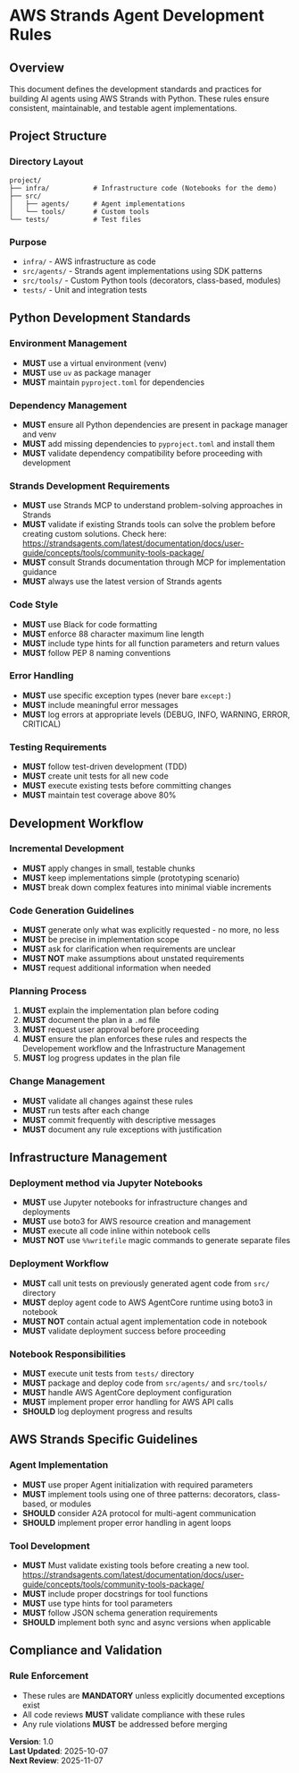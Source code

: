 # AWS Strands Agent Development Rules

## Overview
This document defines the development standards and practices for building AI agents using AWS Strands with Python. These rules ensure consistent, maintainable, and testable agent implementations.

## Project Structure

### Directory Layout
```
project/
├── infra/           # Infrastructure code (Notebooks for the demo)
├── src/
│   ├── agents/      # Agent implementations
│   └── tools/       # Custom tools
└── tests/           # Test files
```

### Purpose
- `infra/` - AWS infrastructure as code
- `src/agents/` - Strands agent implementations using SDK patterns
- `src/tools/` - Custom Python tools (decorators, class-based, modules)
- `tests/` - Unit and integration tests

## Python Development Standards

### Environment Management
- **MUST** use a virtual environment (venv)
- **MUST** use `uv` as package manager
- **MUST** maintain `pyproject.toml` for dependencies

### Dependency Management
- **MUST** ensure all Python dependencies are present in package manager and venv
- **MUST** add missing dependencies to `pyproject.toml` and install them
- **MUST** validate dependency compatibility before proceeding with development

### Strands Development Requirements
- **MUST** use Strands MCP to understand problem-solving approaches in Strands
- **MUST** validate if existing Strands tools can solve the problem before creating custom solutions. Check here: https://strandsagents.com/latest/documentation/docs/user-guide/concepts/tools/community-tools-package/
- **MUST** consult Strands documentation through MCP for implementation guidance
- **MUST** always use the latest version of Strands agents

### Code Style
- **MUST** use Black for code formatting
- **MUST** enforce 88 character maximum line length
- **MUST** include type hints for all function parameters and return values
- **MUST** follow PEP 8 naming conventions

### Error Handling
- **MUST** use specific exception types (never bare `except:`)
- **MUST** include meaningful error messages
- **MUST** log errors at appropriate levels (DEBUG, INFO, WARNING, ERROR, CRITICAL)

### Testing Requirements
- **MUST** follow test-driven development (TDD)
- **MUST** create unit tests for all new code
- **MUST** execute existing tests before committing changes
- **MUST** maintain test coverage above 80%

## Development Workflow

### Incremental Development
- **MUST** apply changes in small, testable chunks
- **MUST** keep implementations simple (prototyping scenario)
- **MUST** break down complex features into minimal viable increments

### Code Generation Guidelines
- **MUST** generate only what was explicitly requested - no more, no less
- **MUST** be precise in implementation scope
- **MUST** ask for clarification when requirements are unclear
- **MUST NOT** make assumptions about unstated requirements
- **MUST** request additional information when needed

### Planning Process
1. **MUST** explain the implementation plan before coding
2. **MUST** document the plan in a `.md` file
3. **MUST** request user approval before proceeding
4. **MUST** ensure the plan enforces these rules and respects the Developement workflow and the Infrastructure Management
5. **MUST** log progress updates in the plan file

### Change Management
- **MUST** validate all changes against these rules
- **MUST** run tests after each change
- **MUST** commit frequently with descriptive messages
- **MUST** document any rule exceptions with justification

## Infrastructure Management

### Deployment method via Jupyter Notebooks
- **MUST** use Jupyter notebooks for infrastructure changes and deployments
- **MUST** use boto3 for AWS resource creation and management
- **MUST** execute all code inline within notebook cells
- **MUST NOT** use `%%writefile` magic commands to generate separate files

### Deployment Workflow
- **MUST** call unit tests on previously generated agent code from `src/` directory
- **MUST** deploy agent code to AWS AgentCore runtime using boto3 in notebook
- **MUST NOT** contain actual agent implementation code in notebook
- **MUST** validate deployment success before proceeding

### Notebook Responsibilities
- **MUST** execute unit tests from `tests/` directory
- **MUST** package and deploy code from `src/agents/` and `src/tools/`
- **MUST** handle AWS AgentCore deployment configuration
- **MUST** implement proper error handling for AWS API calls
- **SHOULD** log deployment progress and results

## AWS Strands Specific Guidelines

### Agent Implementation
- **MUST** use proper Agent initialization with required parameters
- **MUST** implement tools using one of three patterns: decorators, class-based, or modules
- **SHOULD** consider A2A protocol for multi-agent communication
- **SHOULD** implement proper error handling in agent loops

### Tool Development
- **MUST** Must validate existing tools before creating a new tool. https://strandsagents.com/latest/documentation/docs/user-guide/concepts/tools/community-tools-package/
- **MUST** include proper docstrings for tool functions
- **MUST** use type hints for tool parameters
- **MUST** follow JSON schema generation requirements
- **SHOULD** implement both sync and async versions when applicable

## Compliance and Validation

### Rule Enforcement
- These rules are **MANDATORY** unless explicitly documented exceptions exist
- All code reviews **MUST** validate compliance with these rules
- Any rule violations **MUST** be addressed before merging

**Version**: 1.0  
**Last Updated**: 2025-10-07  
**Next Review**: 2025-11-07

